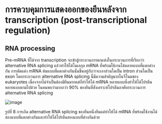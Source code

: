 # การควบคุมการแสดงออกของยีนหลังจาก transcription (post-transcriptional regulation)

## RNA processing

Pre-mRNA ที่ได้จาก transcription จะเข้าสู่กระบวนการตกแต่งในกระบวนการที่เรียกว่า alternative RNA splicing แล้วทำให้ได้โมเลกุล mRNA ที่พร้อมใช้งานได้หลายแบบที่แตกต่างกัน การตัดแต่ง mRNA ต้นแบบที่แตกต่างกันนั้นขึ้นอยู่กับว่าจะเอาส่วนใดเป็น intron ส่วนใดเป็น exon โดยกระบวนการ alternative RNA splicing นี้มีความสำคัญมากในจีโนมของ eukaryotes เนื่องจากไม่จำเป็นต้องมียีนมากแต่ก็ทำให้ได้ mRNA หลายแบบซึ่งทำให้ได้โปรตีนหลายแบบตามไปด้วย ในคนพบว่ามากกว่า 90% ของยีนที่สังเคราะห์โปรตีนอาศัยกระบวนการ alternative RNA splicing

![image](https://github.com/mdetcharoen/etc/assets/70691598/c455c1e9-d967-4d32-acd6-26436646f002)

รูปที่ 8 การเกิด alternative RNA splicing ของยีนหนึ่งยีนแต่ทำให้ได้ mRNA ที่พร้อมใช้งานได้สองแบบที่แตกต่างกันและทำให้ได้โปรตีนสองแบบที่ต่างกันด้วย
